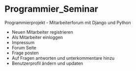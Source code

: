 # Programmier_Seminar

Programmierprojekt - Mitarbeiterforum mit Django und Python

* Neuen Mitarbeiter registrieren 
* Als Mitarbeiter einloggen
* Impressum
* Forum Seite
* Frage posten
* Auf Fragen antworten und unterkommentare hinzu
* Benutzerprofil ändern und updaten
